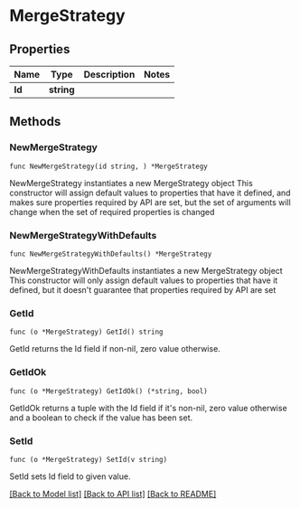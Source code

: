 # MergeStrategy

## Properties

Name | Type | Description | Notes
------------ | ------------- | ------------- | -------------
**Id** | **string** |  | 

## Methods

### NewMergeStrategy

`func NewMergeStrategy(id string, ) *MergeStrategy`

NewMergeStrategy instantiates a new MergeStrategy object
This constructor will assign default values to properties that have it defined,
and makes sure properties required by API are set, but the set of arguments
will change when the set of required properties is changed

### NewMergeStrategyWithDefaults

`func NewMergeStrategyWithDefaults() *MergeStrategy`

NewMergeStrategyWithDefaults instantiates a new MergeStrategy object
This constructor will only assign default values to properties that have it defined,
but it doesn't guarantee that properties required by API are set

### GetId

`func (o *MergeStrategy) GetId() string`

GetId returns the Id field if non-nil, zero value otherwise.

### GetIdOk

`func (o *MergeStrategy) GetIdOk() (*string, bool)`

GetIdOk returns a tuple with the Id field if it's non-nil, zero value otherwise
and a boolean to check if the value has been set.

### SetId

`func (o *MergeStrategy) SetId(v string)`

SetId sets Id field to given value.



[[Back to Model list]](../README.md#documentation-for-models) [[Back to API list]](../README.md#documentation-for-api-endpoints) [[Back to README]](../README.md)


